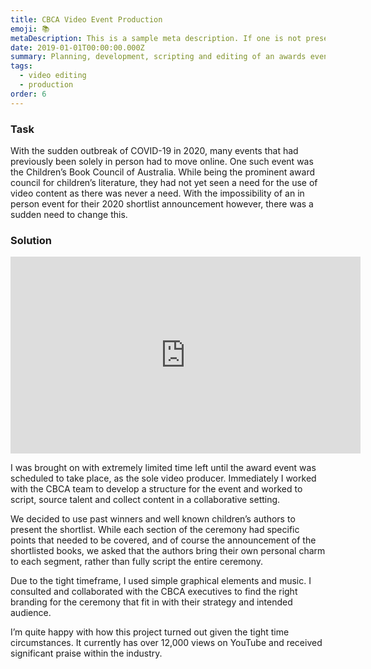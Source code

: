 ```yaml
---
title: CBCA Video Event Production
emoji: 📚
metaDescription: This is a sample meta description. If one is not present in your page/project's front matter, the default metadata.desciption will be used instead.
date: 2019-01-01T00:00:00.000Z
summary: Planning, development, scripting and editing of an awards event
tags:
  - video editing
  - production
order: 6
---
```


### Task
With the sudden outbreak of COVID-19 in 2020, many events that had previously been solely in person had to move online. One such event was the Children’s Book Council of Australia. While being the prominent award council for children’s literature, they had not yet seen a need for the use of video content as there was never a need. With the impossibility of an in person event for their 2020 shortlist announcement however, there was a sudden need to change this.

### Solution
<div align="center">
<iframe width="560" height="315"
src="https://www.youtube.com/embed/n8oijqBrq8w"
frameborder="0"
allow="accelerometer; autoplay; encrypted-media; gyroscope; picture-in-picture"
allowfullscreen></iframe>
</div>

I was brought on with extremely limited time left until the award event was scheduled to take place, as the sole video producer. Immediately I worked with the CBCA team to develop a structure for the event and worked to script, source talent and collect content in a collaborative setting.

We decided to use past winners and well known children’s authors to present the shortlist. While each section of the ceremony had specific points that needed to be covered, and of course the announcement of the shortlisted books, we asked that the authors bring their own personal charm to each segment, rather than fully script the entire ceremony.

Due to the tight timeframe, I used simple graphical elements and music. I consulted and collaborated with the CBCA executives to find the right branding for the ceremony that fit in with their strategy and intended audience.

I’m quite happy with how this project turned out given the tight time circumstances. It currently has over 12,000 views on YouTube and received significant praise within the industry.
<br>
